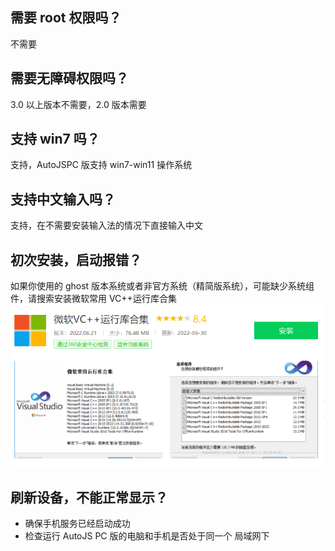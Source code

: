 ## 需要 root 权限吗？

不需要

## 需要无障碍权限吗？

3.0 以上版本不需要，2.0 版本需要

## 支持 win7 吗？

支持，AutoJSPC 版支持 win7-win11 操作系统

## 支持中文输入吗？

支持，在不需要安装输入法的情况下直接输入中文

## 初次安装，启动报错？

如果你使用的 ghost 版本系统或者非官方系统（精简版系统），可能缺少系统组件，请搜索安装微软常用 VC++运行库合集
![](./media/issues-1658827937311.png)

## 刷新设备，不能正常显示？

- 确保手机服务已经启动成功
- 检查运行 AutoJS PC 版的电脑和手机是否处于同一个 局域网下
